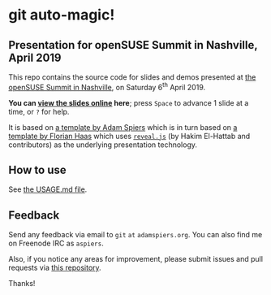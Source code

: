 # git auto-magic!

## Presentation for openSUSE Summit in Nashville, April 2019

This repo contains the source code for slides and demos presented at
[the openSUSE Summit in
Nashville](https://events.opensuse.org/conferences/oSSN19/program/proposals/2309),
on Saturday 6<sup>th</sup> April 2019.

**You can
[view the slides online](http://aspiers.github.io/nashville-git-automagic-april-2019/)
here**; press `Space` to advance 1 slide at a time, or `?` for help.

It is based on
[a template by Adam Spiers](https://github.com/aspiers/presentation-template/)
which is in turn based on
[a template by Florian Haas](https://github.com/fghaas/presentation-template/)
which uses [`reveal.js`](https://github.com/hakimel/reveal.js/) (by
Hakim El-Hattab and contributors) as the underlying presentation
technology.

## How to use

See [the USAGE.md file](USAGE.md).

## Feedback

Send any feedback via email to `git` `at` `adamspiers.org`.  You can
also find me on Freenode IRC as `aspiers`.

Also, if you notice any areas for improvement, please submit issues
and pull requests via
[this repository](https://github.com/aspiers/nashville-git-automagic-april-2019/).

Thanks!
